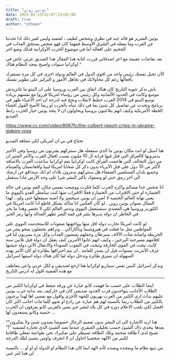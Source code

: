 ```yaml
---
title: "بوتين زوين"
date: 2023-05-15T22:07:22+01:00
draft: true
author: "othman"
---
```


بوتين الشرير هو قائد جيد في نظري وشخص لطيف ، لشعبه وليس لغير دلك
ادا تحدتنا عن العرب وما يفعله في الشرق الأوسط فمهما كان فهو شخص يستحق العداب في الجحيم على افعاله
اما في موضوع الحرب الأوكرانية فدلك وضع اخر

بعد نقاشات عقيمة مع اعز اصدقائي قررت كتابة هدا المقال
هدا الصديق عربي عاش في اوكرانيا سنوات واصبح يمجد النظام هناك ^

الآن تخيل نفسك رئيس واحد من اقوى الدول في العالم ودولة اخرى في كل مرة تستفزك بأفعالها
رغم كل محاولاتك في تجاهل الأمور و التركيز على تطوير نفسك

باش ندكر شوية التاريخ كان هناك اتفاق بين الغرب وروسيا على ان النيتو ما غاتزيدش تتوسع وكانت في الحدود الألمانية
وكل رئيس من رؤساء امريكا قرروا مع نفسهم بزيادة توسع النيتو
في 2014 الغرب خطط لانقلاب ونجح فيه لدرجة ان احد الأغبياء ظهر في برنامج وتحدت عن تفاصيل كل شيئ بما في دلك تنبأه
بالحرب او ربما الأصح القول افشاء الخطة الأمريكية وكيف انهم يتلاعبون بروسيا ويحاولون ان لا يتخد بوتين خيار الحرب
رابط الفيديو

https://www.cc.com/video/8067fc/the-colbert-report-crisis-in-ukraine-gideon-rose

تحتاج في بي ان امريكي لكي تشاهد الفيديو

هنا أسئل لو انت مكان بوتين ما الدي ستفعله هل ستتركهم يقتربون من روسيا وفي الأخير يدمرونها
كالعراق التي قتل فيها قرابة ال 10 مليون بسبب افعال الغرب
والأمر المتير ان من دول التحالف التي هاجمت العراق كانت اوكرانيا نعم اوكرانيا ساعدت الغرب بالاضافة لأكتر من 10 دول على قتل الأبرياء
بدون دكر كل ضحايا امريكا
ليبيا وافغانستان والفيتنام وجميع
بلدان المسلمين الضعفاء هل ستتركهم يدمرون بلادك ام انك ستدافع عن ارضك الى اخر رمق حتى لو وصفوك باكتر البشر شرا على وجه الأرض
مادا ستفعل

انا شخص جدا مسالم واكره الحرب
كلما فكرت ووضعت نفسي مكان العم بوتين في حالة الخسارة او حتى الاقتراب من الخسارة فعلا الاقتراب منها كنت سأمطر العدو بالنووي
ما يعني نهاية العالم الحتمية
لا اضن ان بوتين سيخسر ولا اضنه سيفعلها حتى ولو... لهدا المقال بعنوان بوتين زوين
، لو كان العكس انا متأكد بشكل قاطع ادا كانت امريكا في الكورنر وروسيا هي المعتدي
ستستعمل النووي وتدمر العالم لكي لا تخسر
وهدا ما يحز في الخاطر ان دولة يديرها بشر في قمة الشر تظهر العدالة وانها رمز الخير

لو كانت امريكا تحارب دولة اقل منها وواجهتها صعوبات للاستخدمت النووي على المواطنين
متل ما فعلت في هيروشيما وناكازاكي .. وتراهم يحتفلون بمحو بشر من الخريطة واصابة مئات الآلاف بسرطان وجعلهم يعيشون العداب
وكل مرة يسربون لنا في افلامهم مسرحية البرجين ، وكيف انهم عانوا الأمرين
كيف يعقل ان دولة قبل تلاتين سنة كانت تبحت في القوى الخارقة وتبحت في التقوب السوداء والانتقال الآني
دولة جيشها عرف الأنترنت بسنوات قبل ان يصدر للعامة ، ان يتم اختراقها بطائرة
لو كان الأمر بهده السهولة ان تسرق طائرة وتدخل دولة لما كان هناك دولة اسمها اسرائيل

وبدكر اسرائيل اليس نفس سيناريو اوكرانيا
هنا ارجع لصديقي و لكل عربي واعي يتعاطف مع هده القضية اقول له ادرس التاريخ

---

ايضا الطلاب على حسب ما فهمت كانو عبارة عن ورقة ضغط
في اوكرانيا الكتير من الطلاب الأجانب يتواجدون قرب الحدود صديقي كان في خاركيف
بعد بداية حرب بوتين عليهم بدأت ارى الكتير من العرب يهربون للجهة الأخرى واقول مع نفسي اها لهدا يرحبون بالكتير من الطلاب
ربما بالنسبة لهم هم عبارة عن رادع او شوو كلما مات اجانب اكتر كان افضل لكي يلعب الاعلام دوره في كل بلاد لنشر خبر
يعني بالعربي كانو يعرفون ان الحرب حتمية وكانو يستعدون لها ...

^^هنا اريد الاشارة الى ان البشر بدون تعميم الرجال خصوصا يعبدون شيئ ولا يفكرون بعدها بتحدي داك الشيئ
حسب تحليلي العبقري
عندما تعبد الشيئ الدي تختاره لنسميه "أ" تصبح لدى أ طاقة ضخمة وتلك الطاقة تسيطر على تفكيرك
نحن طواعية نعطي طاقاتنا لكتير من الآلهة شخصيا احاول ان لا انجرف واؤمن بشيئ لتلك الدرجة

من يتبع نظام ما ويمجده ويعبده كأنه الهه ايما كان هدا النظام او الدولة او او او ... بالنسبة لي هدا امر غبي
